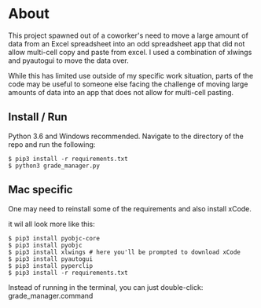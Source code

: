 # About
This project spawned out of a coworker's need to move a large 
amount of data from an Excel spreadsheet into an odd spreadsheet
app that did not allow multi-cell copy and paste from excel. I used a 
combination of xlwings and pyautogui to move the data over.

While this has limited use outside of my specific work situation,
parts of the code may be useful to someone else facing the challenge
of moving large amounts of data into an app that does not allow for
multi-cell pasting.

## Install / Run
Python 3.6 and Windows recommended. Navigate to the directory of the 
repo and run the following:
```
$ pip3 install -r requirements.txt
$ python3 grade_manager.py
```

## Mac specific
One may need to reinstall some 
of the requirements and also install xCode.  

it wil all look more like this:
```
$ pip3 install pyobjc-core
$ pip3 install pyobjc
$ pip3 install xlwings # here you'll be prompted to download xCode
$ pip3 install pyautogui
$ pip3 install pyperclip
$ pip3 install -r requirements.txt
```

Instead of running in the terminal, you can
just double-click:  
grade_manager.command

